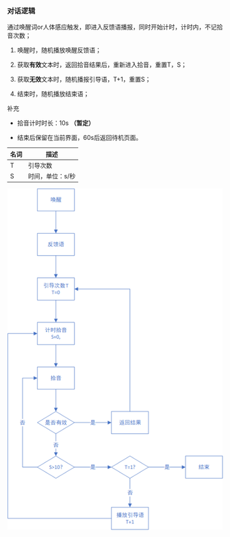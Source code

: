 ### 对话逻辑

通过唤醒词or人体感应触发，即进入反馈语播报，同时开始计时，计时内，不记拾音次数；

1. 唤醒时，随机播放唤醒反馈语；

2. 获取**有效**文本时，返回拾音结果后，重新进入拾音，重置T，S；

3. 获取**无效**文本时，随机播报引导语，T+1，重置S；

4. 结束时，随机播放结束语；

补充

- 拾音计时时长：10s **（暂定）**

- 结束后保留在当前界面，60s后返回待机页面。

| 名词 | 描述             |
| ---- | ---------------- |
| T    | 引导次数         |
| S    | 时间，单位：s/秒 |



![](https://raw.githubusercontent.com/516748229/picgo/master/%E5%AF%B9%E8%AF%9D%E9%80%BB%E8%BE%91%E6%B5%81%E7%A8%8B.png)
